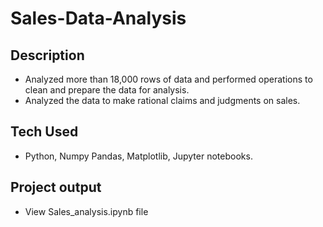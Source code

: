 # Sales-Data-Analysis
## Description
- Analyzed more than 18,000 rows of data and performed operations to clean and prepare the data for analysis.
- Analyzed the data to make rational claims and judgments on sales.
## Tech Used
- Python, Numpy Pandas, Matplotlib, Jupyter notebooks.
## Project output
- View Sales_analysis.ipynb file

